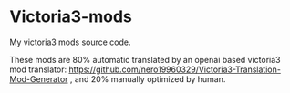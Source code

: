 # Victoria3-mods

My victoria3 mods source code.

These mods are 80% automatic translated by an openai based victoria3 mod translator: https://github.com/nero19960329/Victoria3-Translation-Mod-Generator , and 20% manually optimized by human.
